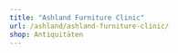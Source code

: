 ```yaml
---
title: "Ashland Furniture Clinic"
url: /ashland/ashland-furniture-clinic/
shop: Antiquitäten
---
```

